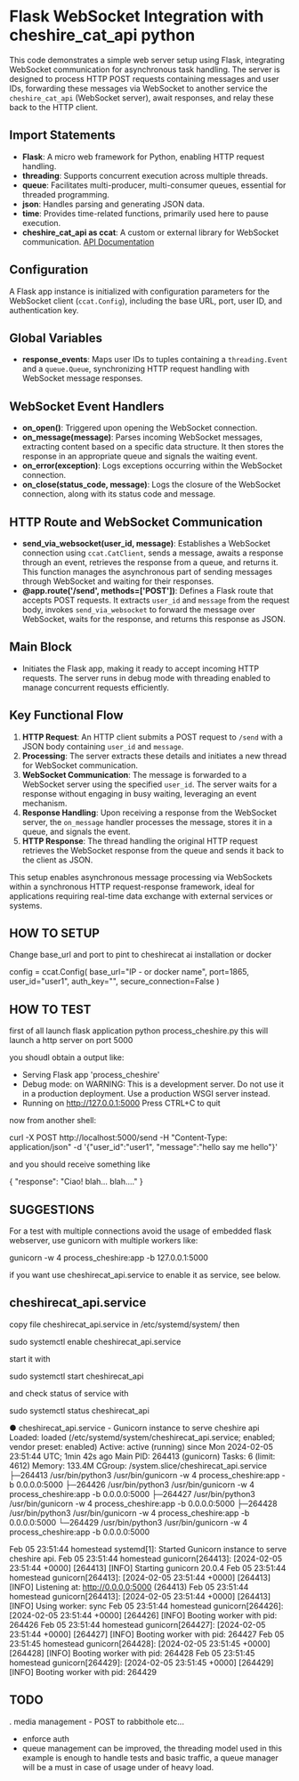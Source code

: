 # Flask WebSocket Integration with cheshire_cat_api python

This code demonstrates a simple web server setup using Flask, integrating WebSocket communication for asynchronous task handling. The server is designed to process HTTP POST requests containing messages and user IDs, forwarding these messages via WebSocket to another service the `cheshire_cat_api` (WebSocket server), await responses, and relay these back to the HTTP client.

## Import Statements

- **Flask**: A micro web framework for Python, enabling HTTP request handling.
- **threading**: Supports concurrent execution across multiple threads.
- **queue**: Facilitates multi-producer, multi-consumer queues, essential for threaded programming.
- **json**: Handles parsing and generating JSON data.
- **time**: Provides time-related functions, primarily used here to pause execution.
- **cheshire_cat_api as ccat**: A custom or external library for WebSocket communication. [API Documentation](https://cheshire-cat-ai.github.io/docs/technical/clientlib/clientlib-python/)

## Configuration

A Flask app instance is initialized with configuration parameters for the WebSocket client (`ccat.Config`), including the base URL, port, user ID, and authentication key.

## Global Variables

- **response_events**: Maps user IDs to tuples containing a `threading.Event` and a `queue.Queue`, synchronizing HTTP request handling with WebSocket message responses.

## WebSocket Event Handlers

- **on_open()**: Triggered upon opening the WebSocket connection.
- **on_message(message)**: Parses incoming WebSocket messages, extracting content based on a specific data structure. It then stores the response in an appropriate queue and signals the waiting event.
- **on_error(exception)**: Logs exceptions occurring within the WebSocket connection.
- **on_close(status_code, message)**: Logs the closure of the WebSocket connection, along with its status code and message.

## HTTP Route and WebSocket Communication

- **send_via_websocket(user_id, message)**: Establishes a WebSocket connection using `ccat.CatClient`, sends a message, awaits a response through an event, retrieves the response from a queue, and returns it. This function manages the asynchronous part of sending messages through WebSocket and waiting for their responses.
- **@app.route('/send', methods=['POST'])**: Defines a Flask route that accepts POST requests. It extracts `user_id` and `message` from the request body, invokes `send_via_websocket` to forward the message over WebSocket, waits for the response, and returns this response as JSON.

## Main Block

- Initiates the Flask app, making it ready to accept incoming HTTP requests. The server runs in debug mode with threading enabled to manage concurrent requests efficiently.


## Key Functional Flow

1. **HTTP Request**: An HTTP client submits a POST request to `/send` with a JSON body containing `user_id` and `message`.
2. **Processing**: The server extracts these details and initiates a new thread for WebSocket communication.
3. **WebSocket Communication**: The message is forwarded to a WebSocket server using the specified `user_id`. The server waits for a response without engaging in busy waiting, leveraging an event mechanism.
4. **Response Handling**: Upon receiving a response from the WebSocket server, the `on_message` handler processes the message, stores it in a queue, and signals the event.
5. **HTTP Response**: The thread handling the original HTTP request retrieves the WebSocket response from the queue and sends it back to the client as JSON.

This setup enables asynchronous message processing via WebSockets within a synchronous HTTP request-response framework, ideal for applications requiring real-time data exchange with external services or systems.


## HOW TO SETUP
Change base_url and port to pint to cheshirecat ai installation or docker

config = ccat.Config(
    base_url="IP - or docker name",
    port=1865,
    user_id="user1",
    auth_key="",
    secure_connection=False
)

## HOW TO TEST

 first of all launch flask application python process_cheshire.py this will launch a http server on port 5000

 you shoudl obtain a output like:
  * Serving Flask app 'process_cheshire'
  * Debug mode: on
  WARNING: This is a development server. Do not use it in a production deployment. Use a production WSGI server instead.
  * Running on http://127.0.0.1:5000
  Press CTRL+C to quit

  now from another shell:

 curl -X POST http://localhost:5000/send -H "Content-Type: application/json" -d '{"user_id":"user1", "message":"hello say me hello"}'

 and you should receive something like

 {
   "response": "Ciao! blah... blah...."
 }

## SUGGESTIONS

For a test with multiple connections avoid the usage of embedded flask webserver, use gunicorn with multiple workers like:

gunicorn -w 4 process_cheshire:app -b 127.0.0.1:5000

if you want use cheshirecat_api.service to enable it as service, see below.


## cheshirecat_api.service

copy file cheshirecat_api.service in  /etc/systemd/system/ then

sudo systemctl enable cheshirecat_api.service

start it with

sudo systemctl start  cheshirecat_api

and check status of service with 

sudo systemctl status cheshirecat_api

● cheshirecat_api.service - Gunicorn instance to serve cheshire api
     Loaded: loaded (/etc/systemd/system/cheshirecat_api.service; enabled; vendor preset: enabled)
     Active: active (running) since Mon 2024-02-05 23:51:44 UTC; 1min 42s ago
   Main PID: 264413 (gunicorn)
      Tasks: 6 (limit: 4612)
     Memory: 133.4M
     CGroup: /system.slice/cheshirecat_api.service
             ├─264413 /usr/bin/python3 /usr/bin/gunicorn -w 4 process_cheshire:app -b 0.0.0.0:5000
             ├─264426 /usr/bin/python3 /usr/bin/gunicorn -w 4 process_cheshire:app -b 0.0.0.0:5000
             ├─264427 /usr/bin/python3 /usr/bin/gunicorn -w 4 process_cheshire:app -b 0.0.0.0:5000
             ├─264428 /usr/bin/python3 /usr/bin/gunicorn -w 4 process_cheshire:app -b 0.0.0.0:5000
             └─264429 /usr/bin/python3 /usr/bin/gunicorn -w 4 process_cheshire:app -b 0.0.0.0:5000

Feb 05 23:51:44 homestead systemd[1]: Started Gunicorn instance to serve cheshire api.
Feb 05 23:51:44 homestead gunicorn[264413]: [2024-02-05 23:51:44 +0000] [264413] [INFO] Starting gunicorn 20.0.4
Feb 05 23:51:44 homestead gunicorn[264413]: [2024-02-05 23:51:44 +0000] [264413] [INFO] Listening at: http://0.0.0.0:5000 (264413)
Feb 05 23:51:44 homestead gunicorn[264413]: [2024-02-05 23:51:44 +0000] [264413] [INFO] Using worker: sync
Feb 05 23:51:44 homestead gunicorn[264426]: [2024-02-05 23:51:44 +0000] [264426] [INFO] Booting worker with pid: 264426
Feb 05 23:51:44 homestead gunicorn[264427]: [2024-02-05 23:51:44 +0000] [264427] [INFO] Booting worker with pid: 264427
Feb 05 23:51:45 homestead gunicorn[264428]: [2024-02-05 23:51:45 +0000] [264428] [INFO] Booting worker with pid: 264428
Feb 05 23:51:45 homestead gunicorn[264429]: [2024-02-05 23:51:45 +0000] [264429] [INFO] Booting worker with pid: 264429


 
## TODO

. media management - POST to rabbithole etc...
- enforce auth
- queue management can be improved, the threading model used in this example is enough to handle tests and basic traffic, a queue manager will be a must in case of usage under of heavy load.
  
